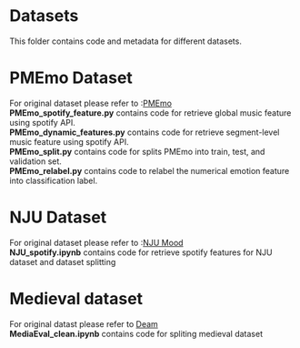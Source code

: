# Datasets
This folder contains code and metadata for different datasets.<br>
# PMEmo Dataset
For original dataset please refer to :<a href=https://github.com/HuiZhangDB/PMEmo>PMEmo</a><br>
**PMEmo_spotify_feature.py** contains code for retrieve global music feature using spotify API.<br>
**PMEmo_dynamic_features.py** contains code for retrieve segment-level music feature using spotify API.<br>
**PMEmo_split.py** contains code for splits PMEmo into train, test, and validation set.<br>
**PMEmo_relabel.py** contains code to relabel the numerical emotion feature into classification label.<br>
# NJU Dataset
For original dataset please refer to :<a href=https://cs.nju.edu.cn/sufeng/data/musicmood.htm>NJU Mood</a><br>
**NJU_spotify.ipynb** contains code for retrieve spotify features for NJU dataset and dataset splitting
# Medieval dataset
For original datast please refer to <a href=https://www.kaggle.com/datasets/imsparsh/deam-mediaeval-dataset-emotional-analysis-in-music>Deam</a><br>
**MediaEval_clean.ipynb** contains code for spliting medieval dataset

